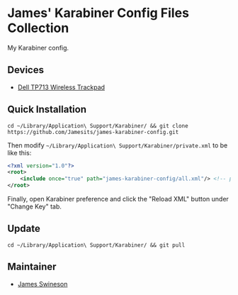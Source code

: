# James' Karabiner Config Files Collection

My Karabiner config.

## Devices

 * [Dell TP713 Wireless Trackpad](http://www.dell.com/support/home/us/en/04/product-support/product/dell-tp713-wireless-touchpad/research)

## Quick Installation

```shell
cd ~/Library/Application\ Support/Karabiner/ && git clone https://github.com/Jamesits/james-karabiner-config.git
```

Then modify `~/Library/Application\ Support/Karabiner/private.xml` to be like this:

```xml
<?xml version="1.0"?>
<root>
    <include once="true" path="james-karabiner-config/all.xml"/> <!-- put this line after <root>! -->
</root>
```

Finally, open Karabiner preference and click the "Reload XML" button under "Change Key" tab.

## Update

```shell
cd ~/Library/Application\ Support/Karabiner/ && git pull
```

## Maintainer

 * [James Swineson](https://swineson.me)
